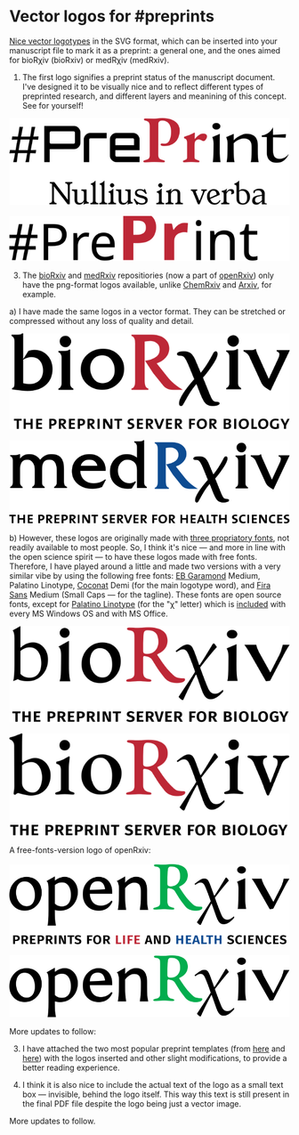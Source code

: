 # Vector logos for #preprints
[Nice vector logotypes](/preprint_logos/svg_files) in the SVG format, which can be inserted into your manuscript file to mark it as a preprint: a general one, and the ones aimed for bioRχiv (bioRxiv) or medRχiv (medRxiv).

1) The first logo signifies a preprint status of the manuscript document. I've designed it to be visually nice and to reflect different types of preprinted research, and different layers and meanining of this concept.
See for yourself!

![preprint logo (#PrePrint, Nullius in verba))](/preprint_logos/svg_files/preprint_logo_full_v1.svg) &nbsp;&nbsp;&nbsp;&nbsp;&nbsp;&nbsp; ![preprint logo single-word](/preprint_logos/svg_files/preprint_logo_single-word_v1.svg)

3) The [bioRxiv](https://www.biorxiv.org/) and [medRxiv](https://www.medrxiv.org/) repositiories (now a part of [openRxiv](https://www.cshl.edu/the-natural-evolution-of-biorxiv-and-medrxiv/)) only have the png-format logos available, unlike [ChemRxiv](https://chemrxiv.org/engage/chemrxiv/public-dashboard) and [Arxiv](https://arxiv.org/), for example.

a) I have made the same logos in a vector format. They can be stretched or compressed without any loss of quality and detail.

![bioRxiv logo](/preprint_logos/svg_files/bioRxiv_logo_full.svg) &nbsp;&nbsp;&nbsp;&nbsp;&nbsp;&nbsp; ![medRxiv logo](/preprint_logos/svg_files/medRxiv_logo_full.svg)

b) However, these logos are originally made with [three propriatory fonts](http://disq.us/p/32uc0ua), not readily available to most people. 
So, I think it's nice — and more in line with the open science spirit — to have these logos made with free fonts. 
Therefore, I have played around a little and made two versions with a very similar vibe by using the following free fonts: [EB Garamond](http://www.georgduffner.at/ebgaramond/) Medium, Palatino Linotype, [Coconat](https://www.collletttivo.it/typefaces/coconat) Demi (for the main logotype word), and [Fira Sans](https://fonts.google.com/specimen/Fira+Sans) Medium (Small Caps — for the tagline). These fonts are open source fonts, except for [Palatino Linotype](https://learn.microsoft.com/en-us/typography/font-list/palatino-linotype) (for the "χ" letter) which is [included](https://learn.microsoft.com/en-us/typography/font-list/palatino-linotype) with every MS Windows OS and with MS Office.

![bioRxiv logo v1](/preprint_logos/svg_files/bioRxiv_logo_full_free-fonts-version_style1.svg) &nbsp;&nbsp;&nbsp; ![bioRxiv logo v2](/preprint_logos/svg_files/bioRxiv_logo_full_free-fonts-version_style2.svg) 

A free-fonts-version logo of openRxiv: <br><br>
![openRxiv, OpenRχiv logo v1](/preprint_logos/svg_files/openRxiv_logo_full_free-fonts-version_style1.svg) &nbsp;&nbsp;&nbsp; ![openRxiv, OpenRχiv logo v1, single-word](/preprint_logos/svg_files/openRxiv_logo_name-only_free-fonts-version_style1.svg)

More updates to follow:

3) I have attached the two most popular preprint templates (from [here](https://github.com/finkelsteinlab/BioRxiv-Template) and [here](https://github.com/chrelli/bioRxiv-word-template)) with the logos inserted and other slight modifications, to provide a better reading experience.

4) I think it is also nice to include the actual text of the logo as a small text box — invisible, behind the logo itself. This way this text is still present in the final PDF file despite the logo being just a vector image.

More updates to follow.

